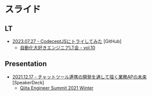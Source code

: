 # スライド

## LT

- [2023.07.27 - CodeceptJSにトライしてみた](./index.html?20230927-try-codeceptjs.md) [GitHub]
  - [自動化大好きエンジニアLT会 - vol.10](https://rakus.connpass.com/event/293767/)

## Presentation

- [2021.12.17 - チャットツール連携の開発を通して描く業務APの未来](https://speakerdeck.com/whisaiyo/qiita-summit) [SpeakerDeck]
  - [Qiita Engineer Summit 2021 Winter](https://qiita.com/official-campaigns/engineer-summit/2021-winter)
